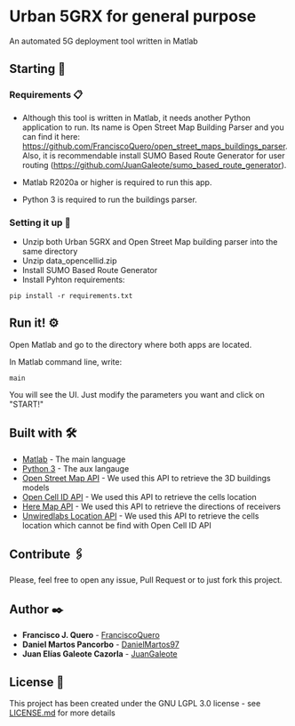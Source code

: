 # Urban 5GRX for general purpose
An automated 5G deployment tool written in Matlab

## Starting 🚀


### Requirements 📋

 - Although this  tool is written in Matlab, it needs another Python application to run. Its name is Open Street Map Building Parser and you can find it here: https://github.com/FranciscoQuero/open_street_maps_buildings_parser. Also, it is recommendable install SUMO Based Route Generator for user routing (https://github.com/JuanGaleote/sumo_based_route_generator).

 - Matlab R2020a or higher is required to run this app.
 - Python 3 is required to run the buildings parser.

### Setting it up 🔧

 - Unzip both Urban 5GRX and Open Street Map building parser into the same directory
 - Unzip data_opencellid.zip
 - Install SUMO Based Route Generator
 - Install Pyhton requirements:

```
pip install -r requirements.txt
```

## Run it! ⚙️

Open Matlab and go to the directory where both apps are located.

In Matlab command line, write:


```
main
```

You will see the UI. Just modify the parameters you want and click on "START!"



## Built with 🛠️

* [Matlab](https://www.mathworks.com/products/matlab.html) - The main language
* [Python 3](https://www.python.org/downloads/) - The aux langauge
* [Open Street Map API](https://wiki.openstreetmap.org/wiki/API_v0.6) - We used this API to retrieve the 3D buildings models
* [Open Cell ID API](http://wiki.opencellid.org/wiki/Main_Page) - We used this API to retrieve the cells location
* [Here Map API](https://developer.here.com/documentation) - We used this API to retrieve the directions of receivers
* [Unwiredlabs Location API](https://unwiredlabs.com/docs#geolocation) - We used this API to retrieve the cells location which cannot be find with Open Cell ID API

## Contribute 🖇️
Please, feel free to open any issue, Pull Request or to just fork this project.

## Author ✒️

* **Francisco J. Quero** - [FranciscoQuero](https://github.com/FranciscoQuero)
* **Daniel Martos Pancorbo** - [DanielMartos97](https://github.com/DanielMartos97)
* **Juan Elías Galeote Cazorla** - [JuanGaleote](https://github.com/JuanGaleote)

## License 📄

This project has been created under the GNU LGPL 3.0 license - see [LICENSE.md](LICENSE.md) for more details



